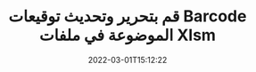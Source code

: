 ---
############################# Static ############################
layout: "auto-gen-signature"
date: 2022-03-01T15:12:22
draft: false
operation: Update
signaturetype: Barcode
fileformat: Xlsm
productName: .NET
lang: ar
productCode: net
otherformats: pdf doc docx docm dot dotm dotx odt ott rtf xls xlsx xlsm xlsb csv ods ots xltx xltm ppt pptx pps ppsx odp otp potx potm pptm ppsm
breadcrumb: Put Barcode signature on Xlsm for C#

############################# Head ############################
head_title: "تحديث Barcode التوقيعات الموضوعة في ملفات Xlsm باستخدام C#"
head_description: "استخدم رمز .NET البسيط والسهل الفهم لتحديث التوقيعات Barcode في المستندات الموقعة Xlsm."

############################# Header ############################
title: "قم بتحرير وتحديث توقيعات Barcode الموضوعة في ملفات Xlsm"
description: "توفر واجهة برمجة التطبيقات لـ .NET وظيفة لتحديث توقيعات Barcode في مستندات Xlsm. قم بتحديث التوقيعات الإلكترونية داخل مستندات Xlsm باستخدام سطرين من كود C# بسرعة وسهولة."
bg_image: "https://cms.admin.containerize.com/templates/aspose/App_Themes/V3/images/bg/header1.png"
bg_overlay: false
button:
    enable: true

############################# SubMenu ############################
submenu:
    enable: true

    left:
        img_alt: "GroupDocs.Signature for .NET"
        image: "https://cms.admin.containerize.com/templates/groupdocs/images/product-logos/90x90-noborder/groupdocs-signature-net.png"
        product: "GroupDocs.Signature"
        platform: ".NET"



############################# About ############################
about:
    enable: true
    title: "تعرف على ميزات واجهة برمجة التطبيقات GroupDocs.Signature for .NET"
    content: |
        [GroupDocs.Signature for .NET] (https://products.groupdocs.com/signature/net/) تحتوي وظيفة واجهة برمجة التطبيقات على مجموعة كبيرة من وسائل المعالجة بتنسيقات المستندات المطلوبة باستخدام التوقيعات الإلكترونية. يتم دعم مجموعة واسعة من التوقيعات الإلكترونية مثل النصوص أو الصور أو الشهادات الرقمية أو الرموز الشريطية أو رموز QR أو الطوابع أو البيانات الوصفية. يمكن للعملاء إضافة أو إزالة أو تحرير أو التحقق من صحة أو البحث عن التوقيعات الرقمية في ملفات PDF ومستندات MS Word ومصنفات MS Excel وعروض MS PowerPoint التقديمية وملفات Adobe Photoshop وتنسيقات الصور المختلفة. تتوفر العديد من الميزات والإعدادات المفيدة.
    

############################# Steps ############################
steps:
    enable: true
    title_left: "كيفية تغيير توقيعات Barcode في مستندك Xlsm"
    content_left: |
        يتضمن [GroupDocs.Signature for .NET] (https://products.groupdocs.com/signature/net/) ميزات مفيدة مثل تحديث توقيعات Barcode الموضوعة في مستندات Xlsm. يجعل من الممكن تغيير ميزات التوقيعات بدون رمز إضافي.
        
        * للبدء ، قم بإنشاء كائن التوقيع الذي يمر كمسار معلمة منشئ إلى مستند من المفترض أن يتم تحديثه.
        * بعد ذلك ، قم بإنشاء مثيل لكائن توقيع معين مناسب وقم بإعداد معرفه وخصائصه التي يجب تغييرها.
        * أخيرًا ، قم باستدعاء طريقة تحديث التوقيع لتمرير كائن توقيع معين.
        * عملية تحديث النتائج لإشعارك.

    title_right: "متطلبات النظام"
    content_right: |
        يتم دعم GroupDocs.Signature for .NET على جميع الأنظمة الأساسية وأنظمة التشغيل الرئيسية. قبل تنفيذ الكود أدناه ، يرجى التأكد من تثبيت المتطلبات الأساسية التالية على نظامك.

        * أنظمة التشغيل: مايكروسوفت ويندوز ، لينوكس ، ماك
        * بيئات التطوير: Microsoft Visual Studio, Xamarin, MonoDevelop
        * Frameworks: .NET Framework, .NET Standard, .NET Core, Mono
        * تنزيل أحدث إصدار من GroupDocs.Signature for .NET من [Nuget] (https://www.nuget.org/packages/groupdocs.signature)
         
    code: |
        ```csharp    
                
        // Set up input Xlsm file
        string filePath = "input.xlsm";

        // Instantiate Signature for input file
        using (GroupDocs.Signature.Signature signature = new GroupDocs.Signature.Signature(filePath))
        {
                // Id of signature which is supposed to be updated
                // such Id might be got as a result of search operation
                string id = "07f83369-318b-41ad-a843-732417b912c2";

                // provide signature features to update
                // set up particular signature id
                BarcodeSignature signatureToUpdate = new BarcodeSignature(id)
                {
                    // specify signature width
                    Width = 300,
                    // specify signature height
                    Height = 50,
                    // set left position
                    Left = 80,
                    // set top position
                    Top = 100
                };

                // update signature
                bool updateResult = signature.Update(signatureToUpdate);

                // process updation result
                if (updateResult)
                {
                    Console.WriteLine("Signature was updated successfully!");
                }
        }
        ```

############################# Demos ############################
demos:
    enable: true
    title: "تحديث توقيعات Barcode على صفحات الوثيقة - العرض التوضيحي المباشر"
    content: |
       قم بتحرير التواقيع الإلكترونية المتنوعة لمستند Xlsm الآن من خلال زيارة موقع ويب [GroupDocs.Signature App] (https://products.groupdocs.app/signature/family).          

############################# More Formats ############################
more_formats:
    enable: true
    title: "تحديث العديد من توقيعات Barcode عبر C#"
    content: |
        "تحرير التوقيعات الرقمية الموضوعة في تنسيقات مستندات مختلفة. تحديث بيانات التوقيعات بدون كود إضافي."
    format: 
       
       
back_to_top:
    enable: true
---